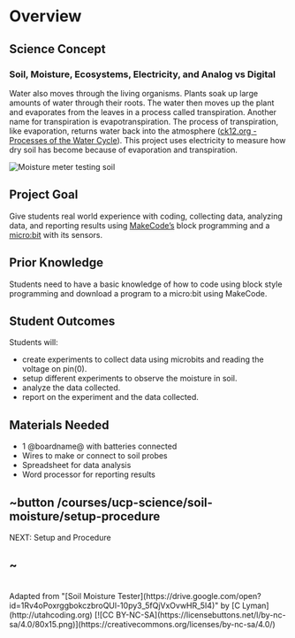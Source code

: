 # Overview

## Science Concept

### Soil, Moisture, Ecosystems, Electricity, and Analog vs Digital

Water also moves through the living organisms. Plants soak up large amounts of water through their roots. The water then moves up the plant and evaporates from the leaves in a process called transpiration. Another name for transpiration is evapotranspiration. The process of transpiration, like evaporation, returns water back into the atmosphere ([ck12.org - Processes of the Water Cycle](https://www.ck12.org/book/CK-12-Earth-Science-Concepts-For-Middle-School/section/6.3/)). This project uses electricity to measure how dry soil has become because of evaporation and transpiration.

![Moisture meter testing soil](/static/courses/ucp-science/soil-moisture/moisture-meter-plant.jpg)

## Project Goal

Give students real world experience with coding, collecting data, analyzing data, and reporting results using [MakeCode’s](https://makecode.com) block programming and a [micro:bit](http://microbit.org) with its sensors.

## Prior Knowledge

Students need to have a basic knowledge of how to code using block style programming and download a program to a micro:bit using MakeCode.

## Student Outcomes

Students will:

* create experiments to collect data using microbits and reading the voltage on pin(0). 
* setup different experiments to observe the moisture in soil.
* analyze the data collected.
* report on the experiment and the data collected.  

## Materials Needed

* 1 @boardname@ with batteries connected
* Wires to make or connect to soil probes
* Spreadsheet for data analysis
* Word processor for reporting results

## ~button /courses/ucp-science/soil-moisture/setup-procedure
NEXT: Setup and Procedure
## ~

<br/>
Adapted from "[Soil Moisture Tester](https://drive.google.com/open?id=1Rv4oPoxrggbokczbroQUl-10py3_5fQjVxOvwHR_5I4)" by [C Lyman](http://utahcoding.org) [![CC BY-NC-SA](https://licensebuttons.net/l/by-nc-sa/4.0/80x15.png)](https://creativecommons.org/licenses/by-nc-sa/4.0/)
